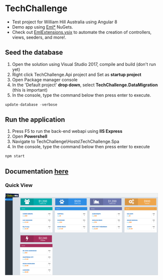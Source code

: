 # TechChallenge
* Test project for William Hill Australia using Angular 8
* Demo app using [Eml*](https://www.nuget.org/packages?q=EddLonzanida) NuGets.
* Check out [EmlExtensions.vsix](https://marketplace.visualstudio.com/items?itemName=eDuDeTification.EmlExtensions) to automate the creation of controllers, views, seeders, and more!.

## Seed the database
1. Open the solution using Visual Studio 2017, compile and build (don't run yet)
2. Right click TechChallenge.Api project and Set as **startup project**
3. Open Package manager console
4. In the 'Default project' **drop down**, select **TechChallenge.DataMigration** (this is important)
5. In the console, type the command below then press enter to execute. 
```javascript
update-database -verbose
```

## Run the application
1. Press F5 to run the back-end webapi using **IIS Express**
2. Open **Powershell**
3. Navigate to TechChallenge\Hosts\TechChallenge.Spa
4. In the console, type the command below then press enter to execute
```javascript
npm start
```
## Documentation [here](https://raw.githubusercontent.com/EddLonzanida/WilliamHill-Angular/master/Docs/TechChallenge%20-%20SolutionArchitecture.docx)

### Quick View
![](https://github.com/EddLonzanida/WilliamHill-Angular/blob/master/Docs/Art/QuickView.png)

